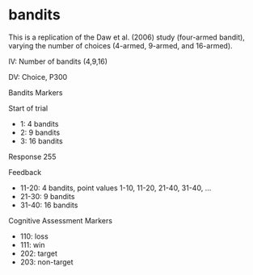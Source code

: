 # bandits
This is a replication of the Daw et al. (2006) study (four-armed bandit), varying the number of choices (4-armed, 9-armed, and 16-armed).

IV: Number of bandits (4,9,16)

DV: Choice, P300

Bandits Markers

Start of trial
* 1: 4 bandits
* 2: 9 bandits
* 3: 16 bandits

Response
255

Feedback
* 11-20: 4 bandits, point values 1-10, 11-20, 21-40, 31-40, ...
* 21-30: 9 bandits
* 31-40: 16 bandits

Cognitive Assessment Markers
* 110: loss
* 111: win
* 202: target
* 203: non-target
